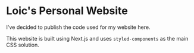 # Loic's Personal Website

I've decided to publish the code used for my website here.

This website is built using Next.js and uses `styled-components` as the main CSS solution.